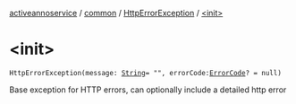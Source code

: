 [activeannoservice](../../index.md) / [common](../index.md) / [HttpErrorException](index.md) / [&lt;init&gt;](./-init-.md)

# &lt;init&gt;

`HttpErrorException(message: `[`String`](https://kotlinlang.org/api/latest/jvm/stdlib/kotlin/-string/index.html)` = "", errorCode: `[`ErrorCode`](../-error-code/index.md)`? = null)`

Base exception for HTTP errors, can optionally include a detailed http error

